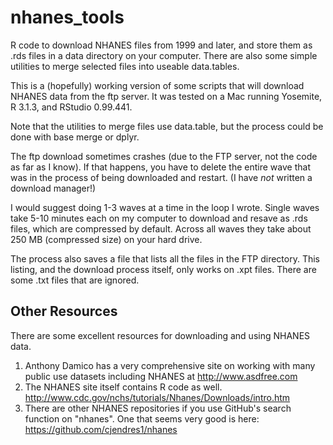 # nhanes_tools
R code to download NHANES files from 1999 and later, and store them as .rds files in a data directory on your computer.  There are also some simple utilities to merge selected files into useable data.tables.  

This is a (hopefully) working version of some scripts that will download NHANES data from the ftp server.  It was tested on a Mac running Yosemite, R 3.1.3, and RStudio 0.99.441.

Note that the utilities to merge files use data.table, but the process could be done with base merge or dplyr.

The ftp download sometimes crashes (due to the FTP server, not the code as far as I know).  If that happens, you have to delete the entire wave that was in the process of being downloaded and restart.  (I have *not* written a download manager!)

I would suggest doing 1-3 waves at a time in the loop I wrote.  Single waves take 5-10 minutes each on my computer to download and resave as .rds files, which are compressed by default.  Across all waves they take about 250 MB (compressed size) on your hard drive.

The process also saves a file that lists all the files in the FTP directory.  This listing, and the download process itself, only works on .xpt files.  There are some .txt files that are ignored.  

## Other Resources  
There are some excellent resources for downloading and using NHANES data.  

1. Anthony Damico has a very comprehensive site on working with many public use datasets including NHANES at http://www.asdfree.com  
2. The NHANES site itself contains R code as well.  http://www.cdc.gov/nchs/tutorials/Nhanes/Downloads/intro.htm  
3. There are other NHANES repositories if you use GitHub's search function on "nhanes".  One that seems very good is here:  https://github.com/cjendres1/nhanes  

